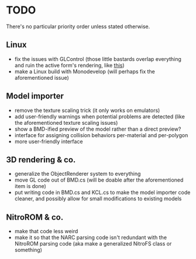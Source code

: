# TODO #

There's no particular priority order unless stated otherwise.

## Linux ##

  * fix the issues with GLControl (those little bastards overlap everything and ruin the active form's rendering, like [this](http://i.imgur.com/afL9E.png))
  * make a Linux build with Monodevelop (will perhaps fix the aforementioned issue)

## Model importer ##

  * remove the texture scaling trick (it only works on emulators)
  * add user-friendly warnings when potential problems are detected (like the aforementioned texture scaling issues)
  * show a BMD-ified preview of the model rather than a direct preview?
  * interface for assigning collision behaviors per-material and per-polygon
  * more user-friendly interface

## 3D rendering & co. ##

  * generalize the ObjectRenderer system to everything
  * move GL code out of BMD.cs (will be doable after the aforementioned item is done)
  * put writing code in BMD.cs and KCL.cs to make the model importer code cleaner, and possibly allow for small modifications to existing models

## NitroROM & co. ##

  * make that code less weird
  * make it so that the NARC parsing code isn't redundant with the NitroROM parsing code (aka make a generalized NitroFS class or something)